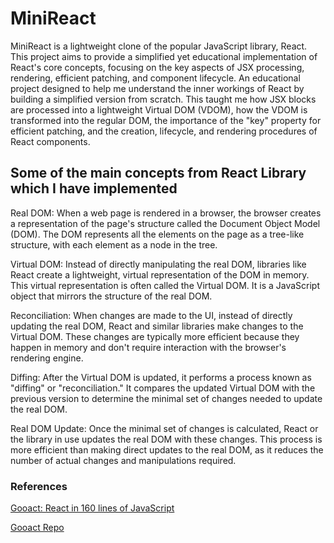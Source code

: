 # MiniReact

MiniReact is a lightweight clone of the popular JavaScript library, React. This project aims to provide a simplified yet educational implementation of React's core concepts, focusing on the key aspects of JSX processing, rendering, efficient patching, and component lifecycle. An educational project designed to help me understand the inner workings of React by building a simplified version from scratch. This taught me how JSX blocks are processed into a lightweight Virtual DOM (VDOM), how the VDOM is transformed into the regular DOM, the importance of the "key" property for efficient patching, and the creation, lifecycle, and rendering procedures of React components.

## Some of the main concepts from React Library which I have implemented
Real DOM:
When a web page is rendered in a browser, the browser creates a representation of the page's structure called the Document Object Model (DOM). The DOM represents all the elements on the page as a tree-like structure, with each element as a node in the tree.

Virtual DOM:
Instead of directly manipulating the real DOM, libraries like React create a lightweight, virtual representation of the DOM in memory. This virtual representation is often called the Virtual DOM. It is a JavaScript object that mirrors the structure of the real DOM.

Reconciliation:
When changes are made to the UI, instead of directly updating the real DOM, React and similar libraries make changes to the Virtual DOM. These changes are typically more efficient because they happen in memory and don't require interaction with the browser's rendering engine.

Diffing:
After the Virtual DOM is updated, it performs a process known as "diffing" or "reconciliation." It compares the updated Virtual DOM with the previous version to determine the minimal set of changes needed to update the real DOM.

Real DOM Update:
Once the minimal set of changes is calculated, React or the library in use updates the real DOM with these changes. This process is more efficient than making direct updates to the real DOM, as it reduces the number of actual changes and manipulations required.

### References
[Gooact: React in 160 lines of JavaScript](https://medium.com/@sweetpalma/gooact-react-in-160-lines-of-javascript-44e0742ad60f)

[Gooact Repo](https://github.com/sweetpalma/gooact)
